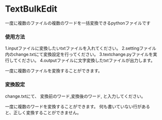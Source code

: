 # TextBulkEdit
一度に複数のファイルの複数のワードを一括変換できるpythonファイルです


### 使用方法
1.inputファイルに変換したいtxtファイルを入れてください。
2.settingファイル内のchange.txtにて変換設定を行ってください。
3.textchange.pyファイルを実行してください。
4.outputファイルに文字変換したtxtファイルが出力します。

一度に複数のファイルを変換することができます。

### 変換設定
change.txtにて、
変換前のワード,変換後のワード,
と入力してください。

一度に複数のワードを変換することができます。
何も書いていない行があると、正しく変換することができません。